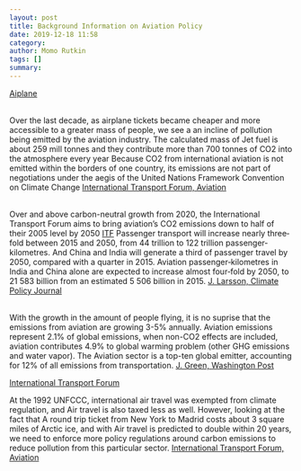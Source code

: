 ```yaml
---
layout: post
title: Background Information on Aviation Policy
date: 2019-12-18 11:58
category: 
author: Momo Rutkin 
tags: []
summary: 
---
```


[Aiplane](https://www.washingtonpost.com/wp-apps/imrs.php?src=https://arc-anglerfish-washpost-prod-washpost.s3.amazonaws.com/public/HR6MFCAS6MYZLPGRNJTFUOVH5I.jpg&w=1440)

<br> Over the last decade, as airplane tickets became cheaper and more accessible to a greater mass of people, we see a an incline of pollution being emitted by the aviation industry. The calculated mass of Jet fuel is about 259 mill tonnes and they contribute more than 700 tonnes of CO2 into the atmosphere every year 
Because CO2 from international aviation is not emitted within the borders of one country, its emissions are not part of negotiations under the aegis of the United Nations Framework Convention on Climate Change [International Transport Forum, Aviation][ITF]


<br> Over and above carbon-neutral growth from 2020, the International Transport Forum aims to bring aviation’s CO2 emissions down to half of their 2005 level by 2050 [ITF] Passenger transport will increase nearly three‐fold between 2015 and 2050, from 44 trillion to 122 trillion passenger‐kilometres. And China and India will generate a third of passenger travel by 2050, compared with a quarter in 2015.
Aviation passenger‐kilometres in India and China alone are expected to increase almost four‐fold by 2050, to 21 583 billion from an estimated 5 506 billion in 2015. [J. Larsson, Climate Policy Journal][jj]

<br> With the growth in the amount of people flying, it is no suprise that the emissions from aviation are growing 3-5% annually. Aviation emissions represent 2.1% of global emissions, when non-CO2 effects are included, aviation contributes 4.9% to global warming problem (other GHG emissions and water vapor). 
The Aviation sector is a top-ten global emitter, accounting for 12% of all emissions from transportation. [J. Green, Washington Post][gg]

[International Transport Forum](https://upload.wikimedia.org/wikipedia/commons/thumb/d/d3/ITF%25_20Logo%25_20colour%25_201057x292.jpg/600px-ITF%25_20Logo%25_20colour%25_201057x292.jpg)

At the 1992 UNFCCC, international air travel was exempted from climate regulation, and Air travel is also taxed less as well. However, looking at the fact that 
A round trip ticket from New York to Madrid costs about 3 square miles of Arctic ice, and with Air travel is predicted to double within 20 years, we need to enforce more policy regulations around carbon emissions to reduce pollution from this particular sector. [International Transport Forum, Aviation][ITF]

[ITF]: https://www.itf-oecd.org/aviation
[jj]: https://www.tandfonline.com/doi/full/10.1080/14693062.2018.1562871 
[gg]: https://www.washingtonpost.com/news/monkey-cage/wp/2016/10/14/the-world-is-about-to-get-tough-on-aviation-emissions-heres-what-you-need-to-know/ 
[itf]: https://www.itf-oecd.org/cop24  
[unfcccc]: https://unfccc.int/news/cop24-capacity-building-hub-officially-opened
